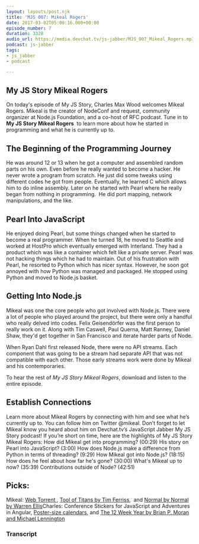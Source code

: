 ```yaml
---
layout: layouts/post.njk
title: 'MJS 007: Mikeal Rogers'
date: 2017-03-02T05:00:16.000+00:00
episode_number: 7
duration: 3328
audio_url: https://media.devchat.tv/js-jabber/MJS_007_Mikeal_Rogers.mp3
podcast: js-jabber
tags:
- js_jabber
- podcast

---
```

## My JS Story&nbsp;Mikeal Rogers

On today's episode of My JS Story, Charles Max Wood welcomes Mikeal Rogers. Mikeal&nbsp;is the creator of NodeConf and request, community organizer at Node.js Foundation, and a co-host of RFC podcast. Tune in&nbsp;to **My JS&nbsp;Story Mikeal Rogers** &nbsp;to learn more about&nbsp;how he started in programming and what he is currently up to.

## The Beginning of the Programming Journey

He was around 12 or 13 when he got a computer and assembled random parts&nbsp;on his own. Even before he really wanted to become a hacker. He never wrote a program from scratch. He just did some tweaks using different codes he got from people. Eventually, he learned C which allows him to do inline assembly. Later on he started with Pearl where he really began from nothing in programming. &nbsp;He did port mapping, network manipulations, and the like.

## Pearl Into JavaScript

He enjoyed doing Pearl, but some things changed when he started to become a real programmer. When he turned 18, he moved to Seattle and worked at HostPro which eventually emerged with Interland.&nbsp;They had a product which was like a container which felt like a private server. Pearl was not hacking things which he had to maintain. Out of his frustration with Pearl, he resorted to Python which has nicer syntax. However, he soon got annoyed with how Python was managed and packaged. He stopped using Python and moved to Node.js basket.

## Getting Into Node.js

Mikeal&nbsp;was one the core people who got involved with Node.js. There were a lot of people who played around the project, but there were only a handful who really delved into codes. Felix Geisendörfer was the first person to really work on it. Along with Tim Caswell, Paul Querna, Matt Ranney, Daniel Shaw, they'd get together in San Francisco and iterate harder parts of Node.

When Ryan Dahl first released Node, there were no API streams. Each component that was going to be a stream had separate API that was not compatible with each other. Those early streams work were done by Mikeal and his contemporaries.

To hear the rest of _My JS Story Mikeal Rogers_, download and listen&nbsp;to the entire episode.

## Establish Connections

Learn more about Mikeal Rogers by connecting with him&nbsp;and see what he’s currently up to. You can follow him on&nbsp;Twitter @mikeal. Don’t forget to let Mikeal&nbsp;know you heard about him on Devchat.tv’s JavaScript Jabber My JS Story podcast! If you’re short on time, here are the highlights of My JS Story Mikeal Rogers: How did Mikeal get into programming? (00:29) His story on Pearl into JavaScript? (3:00) How does&nbsp;Node.js make a difference from Python in terms of threading? (9:29) How Mikeal got into Node.js? (18:15) How does he feel about how far he's gone? (30:00) What's Mikeal up to now? (35:39) Contributions outside of Node? (42:51)

## Picks:

Mikeal: [Web Torrent&nbsp;](https://webtorrent.io/), [Tool of&nbsp;Titans&nbsp;by Tim Ferriss](https://toolsoftitans.com/), &nbsp;and [Normal by&nbsp;Normal by Warren Ellis](https://www.amazon.com/Normal-Novel-Warren-Ellis/dp/0374534977)Charles: Conference Stickers for JavaScript and Adventures in Angular,&nbsp;[Poster-size calendars](https://www.neuyear.net/), and [The 12 Week Year by Brian P. Moran and Michael Lennington](https://www.amazon.com/12-Week-Year-Others-Months/dp/1501277332)

### Transcript